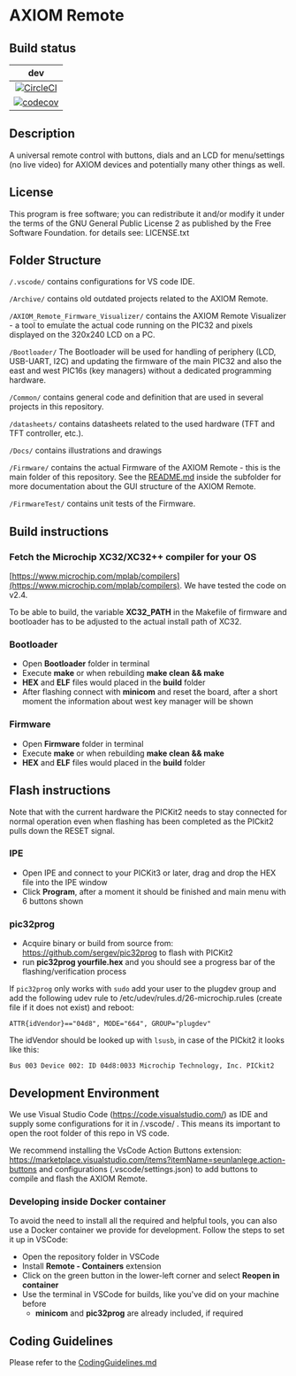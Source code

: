 # AXIOM Remote

## Build status

| dev |
|:------:|
|[![CircleCI](https://circleci.com/gh/apertus-open-source-cinema/AXIOM-Remote/tree/dev.svg?style=svg)](https://circleci.com/gh/apertus-open-source-cinema/AXIOM-Remote/tree/dev)|
|[![codecov](https://codecov.io/gh/apertus-open-source-cinema/AXIOM-Remote/branch/dev/graph/badge.svg)](https://codecov.io/gh/apertus-open-source-cinema/AXIOM-Remote)

## Description

A universal remote control with buttons, dials and an LCD for menu/settings (no live video) for AXIOM devices and potentially many other things as well.

## License

This program is free software; you can redistribute it and/or modify
it under the terms of the GNU General Public License 2 as published by the Free Software Foundation.
for details see: LICENSE.txt

## Folder Structure

```/.vscode/``` contains configurations for VS code IDE.

```/Archive/``` contains old outdated projects related to the AXIOM Remote.

```/AXIOM_Remote_Firmware_Visualizer/``` contains the AXIOM Remote Visualizer - a tool to emulate the actual code running on the PIC32 and pixels displayed on the 320x240 LCD on a PC.

```/Bootloader/``` The Bootloader will be used for handling of periphery (LCD, USB-UART, I2C) and updating the firmware of the main PIC32 and also the east and west PIC16s (key managers) without a dedicated programming hardware.

```/Common/``` contains general code and definition that are used in several projects in this repository.

```/datasheets/```  contains datasheets related to the used hardware (TFT and TFT controller, etc.).

```/Docs/``` contains illustrations and drawings

```/Firmware/``` contains the actual Firmware of the AXIOM Remote - this is the main folder of this repository. See the [README.md](/Firmware/README.md) inside the subfolder for more documentation about the GUI structure of the AXIOM Remote.

```/FirmwareTest/``` contains unit tests of the Firmware.

## Build instructions

### Fetch the Microchip XC32/XC32++ compiler for your OS

[https://www.microchip.com/mplab/compilers](https://www.microchip.com/mplab/compilers). We have tested the code on v2.4.

To be able to build, the variable **XC32_PATH** in the Makefile of firmware and bootloader has to be adjusted to the actual install path of XC32.

### Bootloader

- Open **Bootloader** folder in terminal
- Execute **make** or when rebuilding **make clean && make**
- **HEX** and **ELF** files would placed in the **build** folder
- After flashing connect with **minicom** and reset the board, after a short moment the information about west key manager will be shown

### Firmware

- Open **Firmware** folder in terminal
- Execute **make** or when rebuilding **make clean && make**
- **HEX** and **ELF** files would placed in the **build** folder

## Flash instructions

Note that with the current hardware the PICKit2 needs to stay connected for normal operation even when flashing has been completed as the PICkit2 pulls down the RESET signal.

### IPE

- Open IPE and connect to your PICKit3 or later, drag and drop the HEX file into the IPE window
- Click **Program**, after a moment it should be finished and main menu with 6 buttons shown

### pic32prog

- Acquire binary or build from source from: <https://github.com/sergev/pic32prog> to flash with PICKit2
- run **pic32prog yourfile.hex** and you should see a progress bar of the flashing/verification process

If ```pic32prog``` only works with ```sudo``` add your user to the plugdev group and add the following udev rule to /etc/udev/rules.d/26-microchip.rules (create file if it does not exist) and reboot:

```
ATTR{idVendor}=="04d8", MODE="664", GROUP="plugdev"
```

The idVendor should be looked up with ```lsusb```, in case of the PICkit2 it looks like this:

```
Bus 003 Device 002: ID 04d8:0033 Microchip Technology, Inc. PICkit2
```

## Development Environment

We use Visual Studio Code (<https://code.visualstudio.com/>) as IDE and supply some configurations for it in /.vscode/ .
This means its important to open the root folder of this repo in VS code.

We recommend installing the VsCode Action Buttons extension: <https://marketplace.visualstudio.com/items?itemName=seunlanlege.action-buttons> and configurations (.vscode/settings.json) to add buttons to compile and flash the AXIOM Remote.


### Developing inside Docker container

To avoid the need to install all the required and helpful tools, you can also use a Docker container we provide for development. Follow the steps to set it up in VSCode:

- Open the repository folder in VSCode
- Install **Remote - Containers** extension
- Click on the green button in the lower-left corner and select **Reopen in container**
- Use the terminal in VSCode for builds, like you've did on your machine before
  - **minicom** and **pic32prog** are already included, if required


## Coding Guidelines ##

Please refer to the [CodingGuidelines.md](CodingGuidelines.md)
